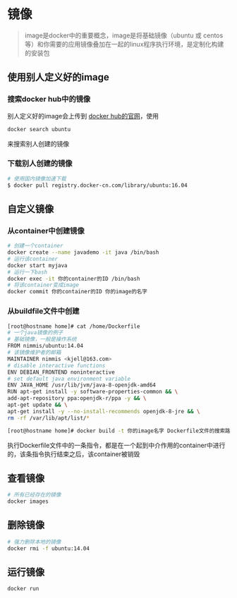 # 镜像
> image是docker中的重要概念，image是将基础镜像（ubuntu 或  centos等）和你需要的应用镜像叠加在一起的linux程序执行环境，是定制化构建的安装包

## 使用别人定义好的image

### 搜索docker hub中的镜像
别人定义好的image会上传到 [docker hub的官网](https://hub.docker.com/)，使用
```bash
docker search ubuntu
```
来搜索别人创建的镜像
###  下载别人创建的镜像
```bash
# 使用国内镜像加速下载
$ docker pull registry.docker-cn.com/library/ubuntu:16.04
```

## 自定义镜像

### 从container中创建镜像
```bash
# 创建一个container
docker create --name javademo -it java /bin/bash
# 运行该container
docker start myjava
# 运行一下bash
docker exec -it 你的container的ID /bin/bash
# 将该container变成image
docker commit 你的container的ID 你的image的名字
```

### 从buildfile文件中创建
```bash
[root@hostname home]# cat /home/Dockerfile
# 一个java镜像的例子
# 基础镜像，一般是操作系统
FROM nimmis/ubuntu:14.04
# 该镜像维护者的邮箱
MAINTAINER nimmis <kjell@163.com>
# disable interactive functions
ENV DEBIAN_FRONTEND noninteractive
# set default java environment variable
ENV JAVA_HOME /usr/lib/jvm/java-8-openjdk-amd64
RUN apt-get install -y software-properties-common && \
add-apt-repository ppa:openjdk-r/ppa -y && \
apt-get update && \
apt-get install -y --no-install-recommends openjdk-8-jre && \
rm -rf /var/lib/apt/list/*

[root@hostname home]# docker build -t 你的image名字 Dockerfile文件的搜索路径
```
执行Dockerfile文件中的一条指令，都是在一个起到中介作用的container中进行的，该条指令执行结束之后，该container被销毁

## 查看镜像
```bash
# 所有已经存在的镜像
docker images
```

## 删除镜像
```bash
# 强力删除本地的镜像
docker rmi -f ubuntu:14.04
```

## 运行镜像
```bash
docker run  
```